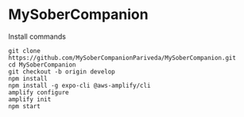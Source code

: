 # MySoberCompanion

Install commands 

```
git clone https://github.com/MySoberCompanionPariveda/MySoberCompanion.git
cd MySoberCompanion
git checkout -b origin develop
npm install
npm install -g expo-cli @aws-amplify/cli
amplify configure
amplify init
npm start
```